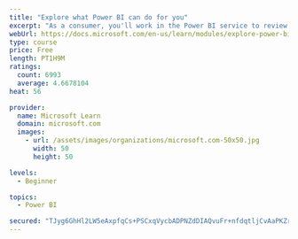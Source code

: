 ```yaml
---
title: "Explore what Power BI can do for you"
excerpt: "As a consumer, you'll work in the Power BI service to review and interact with content that has been shared with you. This module provides the foundational information that you need to work effectively in the Power BI service."
webUrl: https://docs.microsoft.com/en-us/learn/modules/explore-power-bi-service/
type: course
price: Free
length: PT1H9M
ratings:
  count: 6993
  average: 4.6678104
heat: 56

provider:
  name: Microsoft Learn
  domain: microsoft.com
  images:
    - url: /assets/images/organizations/microsoft.com-50x50.jpg
      width: 50
      height: 50

levels:
  - Beginner

topics:
  - Power BI

secured: "TJyg6GhHl2LW5eAxpfqCs+PSCxqVycbADPNZdDIAQvuFr+nfdqtljCvAaPKZrHYFuQ7gXrVmy2RfN+8U0DiQcnWqQCM4U4U+VkgKC0EDCijs1KdAfUYL7t1G4obZgEfTsA2bixIWdAiF8pNEYZAWFvEI+bvwFPLvHSrkMeu1jRYtJ6Hw0/OFe7ZB8S6gIpnPCcid7zDnurK7GvJxDs+u6cgkLRTozhnvC7nnfWb48T4wSPD7ftkNP/r011KQem6Mt0ucAzLbKSdubMLONupeMVzxqzR9z+L7RbMjqiugc5INaSGqz7YwzeE+Br7DFiBP+eLIOFkyW6E36Q0ZkJC2r5CRX/QEdkxrwMuUi3hEY3Mkp9lvMrHy66hmK8hvl1vYDjZVf5ykUvgDywPSjPzhRYPrizLWeYJ1Gc/6Dk/7ESw=;0OgzjewFm4ChgZcgs5YSYw=="
---
```


